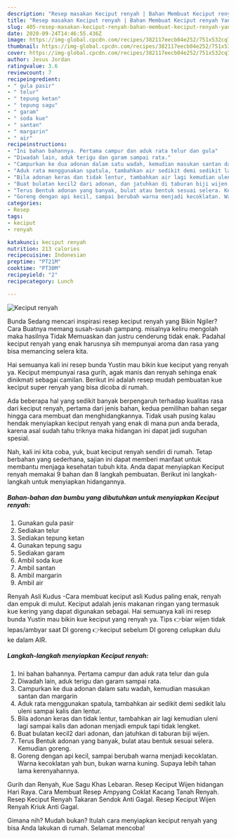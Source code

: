 ```yaml
---
description: "Resep masakan Keciput renyah | Bahan Membuat Keciput renyah Yang Enak Banget"
title: "Resep masakan Keciput renyah | Bahan Membuat Keciput renyah Yang Enak Banget"
slug: 405-resep-masakan-keciput-renyah-bahan-membuat-keciput-renyah-yang-enak-banget
date: 2020-09-24T14:46:55.436Z
image: https://img-global.cpcdn.com/recipes/382117eecb04e252/751x532cq70/keciput-renyah-foto-resep-utama.jpg
thumbnail: https://img-global.cpcdn.com/recipes/382117eecb04e252/751x532cq70/keciput-renyah-foto-resep-utama.jpg
cover: https://img-global.cpcdn.com/recipes/382117eecb04e252/751x532cq70/keciput-renyah-foto-resep-utama.jpg
author: Jesus Jordan
ratingvalue: 3.6
reviewcount: 7
recipeingredient:
- " gula pasir"
- " telur"
- " tepung ketan"
- " tepung sagu"
- " garam"
- " soda kue"
- " santan"
- " margarin"
- " air"
recipeinstructions:
- "Ini bahan bahannya. Pertama campur dan aduk rata telur dan gula"
- "Diwadah lain, aduk terigu dan garam sampai rata."
- "Campurkan ke dua adonan dalam satu wadah, kemudian masukan santan dan margarin"
- "Aduk rata menggunakan spatula, tambahkan air sedikit demi sedikit lalu uleni sampai kalis dan lentur."
- "Bila adonan keras dan tidak lentur, tambahkan air lagi kemudian uleni lagi sampai kalis dan adonan menjadi empuk tapi tidak lengket."
- "Buat bulatan kecil2 dari adonan, dan jatuhkan di taburan biji wijen."
- "Terus Bentuk adonan yang banyak, bulat atau bentuk sesuai selera. Kemudian goreng."
- "Goreng dengan api kecil, sampai berubah warna menjadi kecoklatan. Warna kecoklatan yah bun, bukan warna kuning. Supaya lebih tahan lama kerenyahannya."
categories:
- Resep
tags:
- keciput
- renyah

katakunci: keciput renyah 
nutrition: 213 calories
recipecuisine: Indonesian
preptime: "PT21M"
cooktime: "PT30M"
recipeyield: "2"
recipecategory: Lunch

---
```



![Keciput renyah](https://img-global.cpcdn.com/recipes/382117eecb04e252/751x532cq70/keciput-renyah-foto-resep-utama.jpg)

Bunda Sedang mencari inspirasi resep keciput renyah yang Bikin Ngiler? Cara Buatnya memang susah-susah gampang. misalnya keliru mengolah maka hasilnya Tidak Memuaskan dan justru cenderung tidak enak. Padahal keciput renyah yang enak harusnya sih mempunyai aroma dan rasa yang bisa memancing selera kita.

Hai semuanya kali ini resep bunda Yustin mau bikin kue keciput yang renyah ya. Keciput mempunyai rasa gurih, agak manis dan renyah sehinga enak dinikmati sebagai camilan. Berikut ini adalah resep mudah pembuatan kue keciput super renyah yang bisa dicoba di rumah.

Ada beberapa hal yang sedikit banyak berpengaruh terhadap kualitas rasa dari keciput renyah, pertama dari jenis bahan, kedua pemilihan bahan segar hingga cara membuat dan menghidangkannya. Tidak usah pusing kalau hendak menyiapkan keciput renyah yang enak di mana pun anda berada, karena asal sudah tahu triknya maka hidangan ini dapat jadi suguhan spesial.


Nah, kali ini kita coba, yuk, buat keciput renyah sendiri di rumah. Tetap berbahan yang sederhana, sajian ini dapat memberi manfaat untuk membantu menjaga kesehatan tubuh kita. Anda dapat menyiapkan Keciput renyah memakai 9 bahan dan 8 langkah pembuatan. Berikut ini langkah-langkah untuk menyiapkan hidangannya.

<!--inarticleads1-->

##### Bahan-bahan dan bumbu yang dibutuhkan untuk menyiapkan Keciput renyah:

1. Gunakan  gula pasir
1. Sediakan  telur
1. Sediakan  tepung ketan
1. Gunakan  tepung sagu
1. Sediakan  garam
1. Ambil  soda kue
1. Ambil  santan
1. Ambil  margarin
1. Ambil  air


Renyah Asli Kudus -Cara membuat keciput asli Kudus paling enak, renyah dan empuk di mulut. Keciput adalah jenis makanan ringan yang termasuk kue kering yang dapat digunakan sebagai. Hai semuanya kali ini resep bunda Yustin mau bikin kue keciput yang renyah ya. Tips 👉biar wijen tidak lepas/ambyar saat DI goreng 👉keciput sebelum DI goreng celupkan dulu ke dalam AIR. 

<!--inarticleads2-->

##### Langkah-langkah menyiapkan Keciput renyah:

1. Ini bahan bahannya. Pertama campur dan aduk rata telur dan gula
1. Diwadah lain, aduk terigu dan garam sampai rata.
1. Campurkan ke dua adonan dalam satu wadah, kemudian masukan santan dan margarin
1. Aduk rata menggunakan spatula, tambahkan air sedikit demi sedikit lalu uleni sampai kalis dan lentur.
1. Bila adonan keras dan tidak lentur, tambahkan air lagi kemudian uleni lagi sampai kalis dan adonan menjadi empuk tapi tidak lengket.
1. Buat bulatan kecil2 dari adonan, dan jatuhkan di taburan biji wijen.
1. Terus Bentuk adonan yang banyak, bulat atau bentuk sesuai selera. Kemudian goreng.
1. Goreng dengan api kecil, sampai berubah warna menjadi kecoklatan. Warna kecoklatan yah bun, bukan warna kuning. Supaya lebih tahan lama kerenyahannya.


Gurih dan Renyah, Kue Sagu Khas Lebaran. Resep Keciput Wijen hidangan Hari Raya. Cara Membuat Resep Ampyang Coklat Kacang Tanah Renyah. Resep Keciput Renyah Takaran Sendok Anti Gagal. Resep Keciput Wijen Renyah Kriuk Anti Gagal. 

Gimana nih? Mudah bukan? Itulah cara menyiapkan keciput renyah yang bisa Anda lakukan di rumah. Selamat mencoba!
